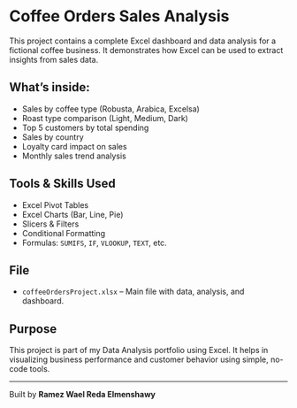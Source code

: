 #  Coffee Orders Sales Analysis

This project contains a complete Excel dashboard and data analysis for a fictional coffee business. It demonstrates how Excel can be used to extract insights from sales data.

##  What’s inside:

- Sales by coffee type (Robusta, Arabica, Excelsa)
- Roast type comparison (Light, Medium, Dark)
- Top 5 customers by total spending
- Sales by country
- Loyalty card impact on sales
- Monthly sales trend analysis

##  Tools & Skills Used

- Excel Pivot Tables
- Excel Charts (Bar, Line, Pie)
- Slicers & Filters
- Conditional Formatting
- Formulas: `SUMIFS`, `IF`, `VLOOKUP`, `TEXT`, etc.

##  File

- `coffeeOrdersProject.xlsx` – Main file with data, analysis, and dashboard.

##  Purpose

This project is part of my Data Analysis portfolio using Excel. It helps in visualizing business performance and customer behavior using simple, no-code tools.

---

 Built by **Ramez Wael Reda Elmenshawy**
